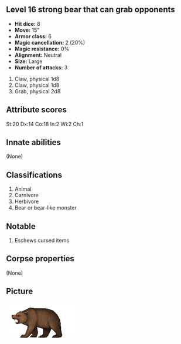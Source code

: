 ## Level 16 strong bear that can grab opponents

- **Hit dice:** 8
- **Move:** 15"
- **Armor class:** 6
- **Magic cancellation:** 2 (20%)
- **Magic resistance:** 0%
- **Alignment:** Neutral
- **Size:** Large
- **Number of attacks:** 3
1. Claw, physical 1d8
2. Claw, physical 1d8
3. Grab, physical 2d8

## Attribute scores

St:20 Dx:14 Co:18 In:2 Wi:2 Ch:1

## Innate abilities

(None)

## Classifications

1. Animal
2. Carnivore
3. Herbivore
4. Bear or bear-like monster

## Notable

1. Eschews cursed items

## Corpse properties

(None)

## Picture

![Grizzly bear](https://github.com/hyvanmielenpelit/GnollHackTileSet/blob/main/Monsters/grizzly_bear/grizzly_bear.png)
